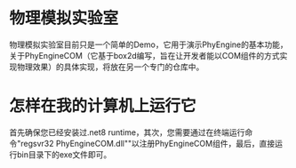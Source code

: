 # 物理模拟实验室
  物理模拟实验室目前只是一个简单的Demo，它用于演示PhyEngine的基本功能，关于PhyEngineCOM（它基于box2d编写，旨在让开发者能以COM组件的方式实现物理效果）的具体实现，将放在另一个专门的仓库中。

# 怎样在我的计算机上运行它
  首先确保您已经安装过.net8 runtime，其次，您需要通过在终端运行命令"regsvr32 PhyEngineCOM.dll""以注册PhyEngineCOM组件，最后，直接运行bin目录下的exe文件即可。